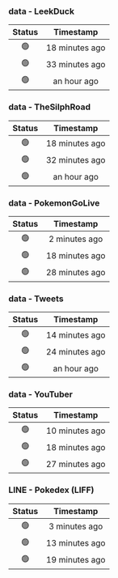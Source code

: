 ### data - LeekDuck
| Status | Timestamp |
|:------:|:---------:|
| 🟢 | 18 minutes ago |
| 🟢 | 33 minutes ago |
| 🟢 | an hour ago |

### data - TheSilphRoad
| Status | Timestamp |
|:------:|:---------:|
| 🟢 | 18 minutes ago |
| 🟢 | 32 minutes ago |
| 🟢 | an hour ago |

### data - PokemonGoLive
| Status | Timestamp |
|:------:|:---------:|
| 🟢 | 2 minutes ago |
| 🟢 | 18 minutes ago |
| 🟢 | 28 minutes ago |

### data - Tweets
| Status | Timestamp |
|:------:|:---------:|
| 🟢 | 14 minutes ago |
| 🟢 | 24 minutes ago |
| 🟢 | an hour ago |

### data - YouTuber
| Status | Timestamp |
|:------:|:---------:|
| 🟢 | 10 minutes ago |
| 🟢 | 18 minutes ago |
| 🟢 | 27 minutes ago |

### LINE - Pokedex (LIFF)
| Status | Timestamp |
|:------:|:---------:|
| 🟢 | 3 minutes ago |
| 🟢 | 13 minutes ago |
| 🟢 | 19 minutes ago |

